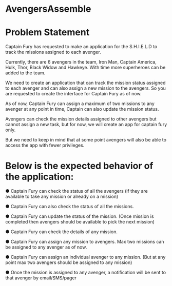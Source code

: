 # AvengersAssemble

# Problem Statement

Captain Fury has requested to make an application for the S.H.I.E.L.D to track the missions
assigned to each avenger. 

Currently, there are 6 avengers in the team, Iron Man, Captain America, Hulk, Thor, Black Widow and Hawkeye. 
With time more superheroes can be added to the team. 

We need to create an application that can track the mission status
assigned to each avenger and can also assign a new mission to the avengers. 
So you are requested to create the interface for Captain Fury as of now.

As of now, Captain Fury can assign a maximum of two missions to any avenger at any point
in time, Captain can also update the mission status.

Avengers can check the mission details assigned to other avengers but cannot assign a new
task, but for now, we will create an app for captain fury only. 

But we need to keep in mind that at some point avengers will also be able to access the app with fewer privileges.

# Below is the expected behavior of the application:
● Captain Fury can check the status of all the avengers (if they are available to take any
mission or already on a mission)

● Captain Fury can also check the status of all the missions.

● Captain Fury can update the status of the mission. (Once mission is completed then
avengers should be available to pick the next mission)

● Captain Fury can check the details of any mission.

● Captain Fury can assign any mission to avengers. Max two missions can be assigned
to any avenger as of now.

● Captain Fury can assign an individual avenger to any mission. (But at any point max
two avengers should be assigned to any mission)

● Once the mission is assigned to any avenger, a notification will be sent to that
avenger by email/SMS/pager
